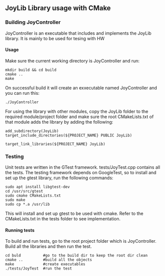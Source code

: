 ## JoyLib Library usage with CMake

### Building JoyController
JoyController is an executable that includes and implements the JoyLib library.
It is mainly to be used for tesing with HW 

#### Usage
Make sure the current working directory is JoyController and run:

``` 
mkdir build && cd build 
cmake ..
make 
```
On successful build it will create an exxecutable named JoyController and you can run this:
```
./JoyController
```
  
For using the library with other modules, copy the JoyLib folder to the required module/project folder and make sure the root CMakeLists.txt of that module
adds the library by adding the following:

```
add_subdirectory(JoyLib)
target_include_directories(${PROJECT_NAME} PUBLIC JoyLib)

target_link_libraries(${PROJECT_NAME} JoyLib)
```
### Testing
Unit tests are written in the GTest framework. tests/JoyTest.cpp contains all the tests. 
The testing framework depends on GoogleTest, so to install and set up the gtest library, run the following commands:
```
sudo apt install libgtest-dev
cd /usr/src/gtest
sudo cmake CMakeLists.txt
sudo make
sudo cp *.a /usr/lib
```
This will install and set up gtest to be used with cmake. Refer to the CMakeLists.txt in the tests folder to see implementation.

#### Running tests
To build and run tests, go to the root project folder which is JoyController. Build all the libraries and then run the test.
```
cd buld          #go to the build dir to keep the root dir clean 
cmake ..         #build all the objects
make             #create executables
./tests/JoyTest  #run the test
```
